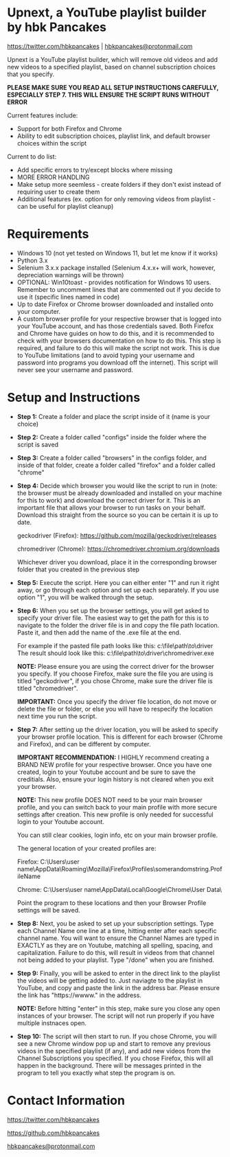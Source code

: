 # Upnext, a YouTube playlist builder by hbk Pancakes

https://twitter.com/hbkpancakes | hbkpancakes@protonmail.com

Upnext is a YouTube playlist builder, which will remove old
videos and add new videos to a specified playlist, based on 
channel subscription choices that you specify.

**PLEASE MAKE SURE YOU READ ALL SETUP INSTRUCTIONS CAREFULLY, ESPECIALLY STEP 7. 
THIS WILL ENSURE THE SCRIPT RUNS WITHOUT ERROR**

Current features include:
- Support for both Firefox and Chrome
- Ability to edit subscription choices, playlist link, 
  and default browser choices within the script
  
Current to do list:
- Add specific errors to try/except blocks where missing
- MORE ERROR HANDLING
- Make setup more seemless - create folders if they don't exist instead of requiring user to create them
- Additional features (ex. option for only removing videos from playlist - can be useful for playlist cleanup)

# Requirements
- Windows 10 (not yet tested on Windows 11, but let me know if it works)
- Python 3.x 
- Selenium 3.x.x package installed (Selenium 4.x.x+ will work, however, depreciation warnings will be thrown)
- OPTIONAL: Win10toast - provides notification for Windows 10 users. Remember to uncomment lines that are commented out if you decide to use it (specific lines named in code)
- Up to date Firefox or Chrome browser downloaded and installed
  onto your computer.
- A custom browser profile for your respective browser that 
  is logged into your YouTube account, and has those credentials 
  saved. Both Firefox and Chrome have guides on how to do this, and
  it is recommended to check with your browsers documentation on how to 
  do this. This step is required, and failure to do this will make the 
  script not work. This is due to YouTube limitations (and to avoid typing your
  username and password into programs you download off the internet).
  This script will never see your username and password. 
        
# Setup and Instructions
- **Step 1:** Create a folder and place the script inside of it (name is your choice)
- **Step 2:** Create a folder called "configs" inside the folder where the script is saved
- **Step 3:** Create a folder called "browsers" in the configs folder, and inside of that folder,
   create a folder called "firefox" and a folder called "chrome"
- **Step 4:** Decide which browser you would like the script to run in (note: the browser
   must be already downloaded and installed on your machine for this to work) and
   download the correct driver for it. This is an important file that allows
   your browser to run tasks on your behalf. Download this straight 
   from the source so you can be certain it is up to date.

   geckodriver (Firefox): https://github.com/mozilla/geckodriver/releases
   
   chromedriver (Chrome): https://chromedriver.chromium.org/downloads

   Whichever driver you download, place it in the corresponding browser folder that
   you created in the previous step
- **Step 5:** Execute the script. Here you can either enter "1" and run it right
   away, or go through each option and set up each separately. If you
   use option "1", you will be walked through the setup.
- **Step 6:** When you set up the browser settings, you will get asked to
   specify your driver file. The easiest way to get the path for this
   is to navigate to the folder the driver file is in and copy the file path
   location. Paste it, and then add the name of the .exe file at the end.

   For example if the pasted file path looks like this: 
      c:\file\path\to\driver\
   The result should look like this:
      c:\file\path\to\driver\chromedriver.exe

   **NOTE:** Please ensure you are using the correct driver for the browser you
   specify. If you choose Firefox, make sure the file you are using is titled
   "geckodriver", if you chose Chrome, make sure the driver file is titled 
   "chromedriver".

   **IMPORTANT:** Once you specify the driver file location, do not move or delete 
   the file or folder, or else you will have to respecify the location next time
   you run the script.
- **Step 7:** After setting up the driver location, you will be asked to specify your browser
   profile location. This is different for each browser (Chrome and Firefox), and
   can be different by computer. 
   
   **IMPORTANT RECOMMENDATION:** I HIGHLY recommend creating a BRAND NEW profile for your respective browser.
   Once you have one created, login to your Youtube account and be sure to save the creditials. Also, ensure
   your login history is not cleared when you exit your browser. 
   
   **NOTE:** This new profile DOES NOT need to be your main browser profile, and you can switch back to your main profile with more secure settings
   after creation. This new profile is only needed for successful login to your Youtube account.
   
   You can still clear cookies, login info, etc on your main browser profile.
   
   The general location of your created profiles are:

   Firefox: C:\Users\user name\AppData\Roaming\Mozilla\Firefox\Profiles\somerandomstring.ProfileName
   
   Chrome: C:\Users\user name\AppData\Local\Google\Chrome\User Data\

   Point the program to these locations and then your Browser Profile settings will be 
   saved.
- **Step 8:** Next, you be asked to set up your subscription settings. Type each Channel Name one line 
   at a time, hitting enter after each specific channel name. You will want to ensure the 
   Channel Names are typed in EXACTLY as they are on Youtube, matching all spelling, spacing, 
   and capitalization. Failure to do this, will result in videos from that channel not being 
   added to your playlist. Type "/done" when you are finished.
- **Step 9:** Finally, you will be asked to enter in the direct link to the playlist the videos will
   be getting added to. Just naviagte to the playlist in YouTube, and copy and paste
   the link in the address bar. Please ensure the link has "https://wwww." in the address.
   
   **NOTE:** Before hitting "enter" in this step, make sure you close any open instances of your browser. The script will not run
   properly if you have multiple instnaces open.
- **Step 10:** The script will then start to run. If you chose Chrome, you will see a new Chrome
   window pop up and start to remove any previous videos in the specified playlist
   (if any), and add new videos from the Channel Subscriptions you specified.
   If you chose Firefox, this will all happen in the background. There will be messages
   printed in the program to tell you exactly what step the program is on.

# Contact Information
https://twitter.com/hbkpancakes

https://github.com/hbkpancakes

hbkpancakes@protonmail.com
